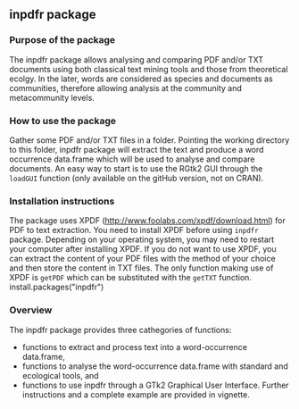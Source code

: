 ## inpdfr package

### Purpose of the package
The inpdfr package allows analysing and comparing PDF and/or TXT documents using both classical text mining tools and those from theoretical ecolgy. In the later, words are considered as species and documents as communities, therefore allowing analysis at the community and metacommunity levels.

### How to use the package
Gather some PDF and/or TXT files in a folder. Pointing the working directory to this folder, inpdfr package will extract the text and produce a word occurrence data.frame which will be used to analyse and compare documents. An easy way to start is to use the RGtk2 GUI through the `loadGUI` function (only available on the gitHub version, not on CRAN). 

### Installation instructions
The package uses XPDF (http://www.foolabs.com/xpdf/download.html) for PDF to text extraction. You need to install XPDF before using `inpdfr` package. Depending on your operating system, you may need to restart your computer after installing XPDF. If you do not want to use XPDF, you can extract the content of your PDF files with the method of your choice and then store the content in TXT files. The only function making use of XPDF is `getPDF` which can be substituted with the `getTXT` function.
install.packages("inpdfr")

### Overview
The inpdfr package provides three cathegories of functions:
- functions to extract and process text into a word-occurrence data.frame,
- functions to analyse the word-occurrence data.frame with standard and ecological tools, and
- functions to use inpdfr through a GTk2 Graphical User Interface.
Further instructions and a complete example are provided in vignette.
